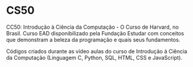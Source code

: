 # CS50
CC50: Introdução à Ciência da Computação - O Curso de Harvard, no Brasil. Curso EAD disponibilizado pela Fundação Estudar com conceitos que demonstram a beleza da programação e quais seus fundamentos.

Códigos criados durante as vídeo aulas do curso de Introdução à Ciência da Computação (Linguagem C, Python, SQL, HTML, CSS e JavaScript).

